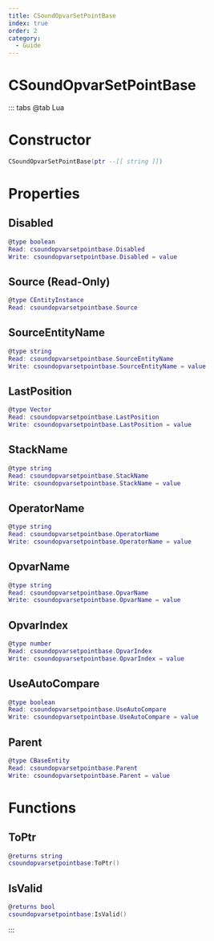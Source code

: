 ```yaml
---
title: CSoundOpvarSetPointBase
index: true
order: 2
category:
  - Guide
---
```


# CSoundOpvarSetPointBase

::: tabs
@tab Lua
# Constructor
```lua
CSoundOpvarSetPointBase(ptr --[[ string ]])
```
# Properties
## Disabled 
```lua
@type boolean
Read: csoundopvarsetpointbase.Disabled
Write: csoundopvarsetpointbase.Disabled = value
```
## Source (Read-Only)
```lua
@type CEntityInstance
Read: csoundopvarsetpointbase.Source
```
## SourceEntityName 
```lua
@type string
Read: csoundopvarsetpointbase.SourceEntityName
Write: csoundopvarsetpointbase.SourceEntityName = value
```
## LastPosition 
```lua
@type Vector
Read: csoundopvarsetpointbase.LastPosition
Write: csoundopvarsetpointbase.LastPosition = value
```
## StackName 
```lua
@type string
Read: csoundopvarsetpointbase.StackName
Write: csoundopvarsetpointbase.StackName = value
```
## OperatorName 
```lua
@type string
Read: csoundopvarsetpointbase.OperatorName
Write: csoundopvarsetpointbase.OperatorName = value
```
## OpvarName 
```lua
@type string
Read: csoundopvarsetpointbase.OpvarName
Write: csoundopvarsetpointbase.OpvarName = value
```
## OpvarIndex 
```lua
@type number
Read: csoundopvarsetpointbase.OpvarIndex
Write: csoundopvarsetpointbase.OpvarIndex = value
```
## UseAutoCompare 
```lua
@type boolean
Read: csoundopvarsetpointbase.UseAutoCompare
Write: csoundopvarsetpointbase.UseAutoCompare = value
```
## Parent 
```lua
@type CBaseEntity
Read: csoundopvarsetpointbase.Parent
Write: csoundopvarsetpointbase.Parent = value
```
# Functions
## ToPtr
```lua
@returns string
csoundopvarsetpointbase:ToPtr()
```
## IsValid
```lua
@returns bool
csoundopvarsetpointbase:IsValid()
```

:::